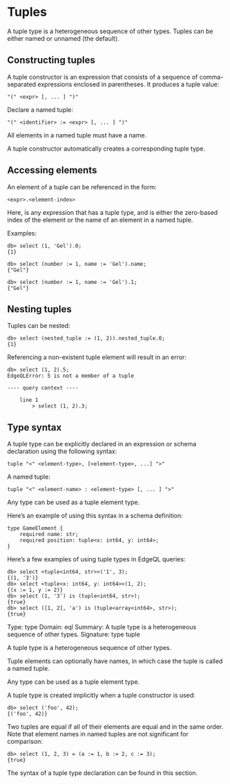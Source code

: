 # Tuples

A tuple type is a heterogeneous sequence of other types. Tuples can be either named or unnamed (the default).

## Constructing tuples

A tuple constructor is an expression that consists of a sequence of comma-separated expressions enclosed in parentheses.  It produces a tuple value:

```edgeql-synopsis
"(" <expr> [, ... ] ")"
```

Declare a named tuple:

```edgeql-synopsis
"(" <identifier> := <expr> [, ... ] ")"
```

All elements in a named tuple must have a name.

A tuple constructor automatically creates a corresponding tuple type.

## Accessing elements

An element of a tuple can be referenced in the form:

```edgeql-synopsis
<expr>.<element-index>
```

Here, <expr> is any expression that has a tuple type, and <element-index> is either the zero-based index of the element or the name of an element in a named tuple.

Examples:

```edgeql-repl
db> select (1, 'Gel').0;
{1}

db> select (number := 1, name := 'Gel').name;
{"Gel"}

db> select (number := 1, name := 'Gel').1;
{"Gel"}
```

## Nesting tuples

Tuples can be nested:

```edgeql-repl
db> select (nested_tuple := (1, 2)).nested_tuple.0;
{1}
```

Referencing a non-existent tuple element will result in an error:

```edgeql-repl
db> select (1, 2).5;
EdgeQLError: 5 is not a member of a tuple

---- query context ----

    line 1
        > select (1, 2).3;
```

## Type syntax

A tuple type can be explicitly declared in an expression or schema declaration using the following syntax:

```edgeql-synopsis
tuple "<" <element-type>, [<element-type>, ...] ">"
```

A named tuple:

```edgeql-synopsis
tuple "<" <element-name> : <element-type> [, ... ] ">"
```

Any type can be used as a tuple element type.

Here’s an example of using this syntax in a schema definition:

```sdl
type GameElement {
    required name: str;
    required position: tuple<x: int64, y: int64>;
}
```

Here’s a few examples of using tuple types in EdgeQL queries:

```edgeql-repl
db> select <tuple<int64, str>>('1', 3);
{(1, '3')}
db> select <tuple<x: int64, y: int64>>(1, 2);
{(x := 1, y := 2)}
db> select (1, '3') is (tuple<int64, str>);
{true}
db> select ([1, 2], 'a') is (tuple<array<int64>, str>);
{true}
```

Type: type
Domain: eql
Summary: A tuple type is a heterogeneous sequence of other types.
Signature: type tuple


A tuple type is a heterogeneous sequence of other types.

Tuple elements can optionally have names, in which case the tuple is called a named tuple.

Any type can be used as a tuple element type.

A tuple type is created implicitly when a tuple constructor is used:

```edgeql-repl
db> select ('foo', 42);
{('foo', 42)}
```

Two tuples are equal if all of their elements are equal and in the same order.  Note that element names in named tuples are not significant for comparison:

```edgeql-repl
db> select (1, 2, 3) = (a := 1, b := 2, c := 3);
{true}
```

The syntax of a tuple type declaration can be found in this section.

